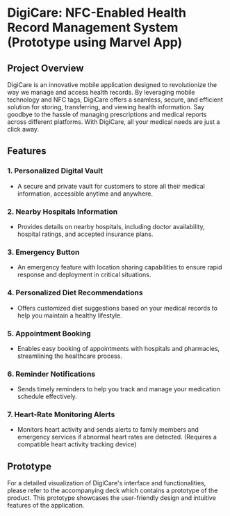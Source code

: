 # DigiCare: NFC-Enabled Health Record Management System (Prototype using Marvel App)

## Project Overview

DigiCare is an innovative mobile application designed to revolutionize the way we manage and access health records. By leveraging mobile technology and NFC tags, DigiCare offers a seamless, secure, and efficient solution for storing, transferring, and viewing health information. Say goodbye to the hassle of managing prescriptions and medical reports across different platforms. With DigiCare, all your medical needs are just a click away.

## Features

### 1. Personalized Digital Vault
- A secure and private vault for customers to store all their medical information, accessible anytime and anywhere.

### 2. Nearby Hospitals Information
- Provides details on nearby hospitals, including doctor availability, hospital ratings, and accepted insurance plans.

### 3. Emergency Button
- An emergency feature with location sharing capabilities to ensure rapid response and deployment in critical situations.

### 4. Personalized Diet Recommendations
- Offers customized diet suggestions based on your medical records to help you maintain a healthy lifestyle.

### 5. Appointment Booking
- Enables easy booking of appointments with hospitals and pharmacies, streamlining the healthcare process.

### 6. Reminder Notifications
- Sends timely reminders to help you track and manage your medication schedule effectively.

### 7. Heart-Rate Monitoring Alerts
- Monitors heart activity and sends alerts to family members and emergency services if abnormal heart rates are detected. (Requires a compatible heart activity tracking device)

## Prototype

For a detailed visualization of DigiCare's interface and functionalities, please refer to the accompanying deck which contains a prototype of the product. This prototype showcases the user-friendly design and intuitive features of the application.
